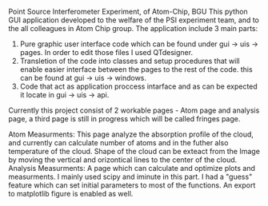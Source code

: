 Point Source Interferometer Experiment, of Atom-Chip, BGU
This python GUI application developed to the welfare of the PSI experiment team, and to the all colleagues in Atom Chip group.
The application include 3 main parts: 
1)  Pure graphic user interface code which can be found under gui -> uis -> pages. In order to edit those files I used QTdesigner.
2)  Transletion of the code into classes and setup procedures that will enable easier interface between the pages to the rest of the code.
    this can be found at gui -> uis -> windows.
3)  Code that act as application proccess intarface and as can be expected it locate in gui -> uis -> api.

Currently this project consist of 2 workable pages - Atom page and analysis page, a third page is still in progress which will be called fringes page.

Atom Measurments:
    This page analyze the absorption profile of the cloud, and currently can calculate number of atoms and in the futher also temperature of the     cloud. Shape of the cloud can be exteact from the Image by moving the vertical and orizontical lines to the center of the cloud.
Analysis Measurments:
    A page which can calculate and optimize plots and measurments. I mainly used scipy and iminute in this part. I had a "guess" feature which 
    can set initial parameters to most of the functions. An export to matplotlib figure is enabled as well.
